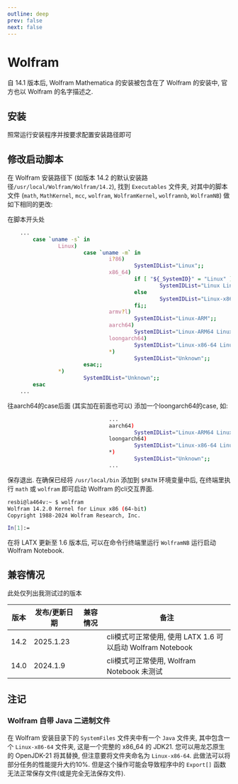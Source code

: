 ```yaml
---
outline: deep
prev: false
next: false
---
```

# Wolfram

自 14.1 版本后, Wolfram Mathematica 的安装被包含在了 Wolfram 的安装中, 官方也以 Wolfram 的名字描述之. 

## 安装

照常运行安装程序并按要求配置安装路径即可

## 修改启动脚本

在 Wolfram 安装路径下 (如版本 14.2 的默认安装路径`/usr/local/Wolfram/Wolfram/14.2`), 找到 `Executables` 文件夹, 对其中的脚本文件 (`math`, `MathKernel`, `mcc`, `wolfram`, `WolframKernel`, `wolframnb`, `WolframNB`) 做如下相同的更改:

在脚本开头处

```bash
    ...
        case `uname -s` in
                Linux)
                        case `uname -m` in
                                i?86)
                                        SystemIDList="Linux";;
                                x86_64)
                                        if [ "${_SystemID}" = "Linux" ]; then
                                                SystemIDList="Linux Linux-x86-64"
                                        else
                                                SystemIDList="Linux-x86-64 Linux"
                                        fi;;
                                armv?l)
                                        SystemIDList="Linux-ARM";;
                                aarch64)
                                        SystemIDList="Linux-ARM64 Linux-ARM";;
                                loongarch64)
                                        SystemIDList="Linux-x86-64 Linux";; 
                                *)
                                        SystemIDList="Unknown";;
                        esac;;
                *)
                        SystemIDList="Unknown";;
        esac
    ...
```

往aarch64的case后面 (其实加在前面也可以) 添加一个loongarch64的case, 如: 

```bash
                                ...
                                aarch64)
                                        SystemIDList="Linux-ARM64 Linux-ARM";;
                                loongarch64)
                                        SystemIDList="Linux-x86-64 Linux";;
                                *)
                                        SystemIDList="Unknown";;
                                ...
```

保存退出. 在确保已经将 `/usr/local/bin` 添加到 `$PATH` 环境变量中后, 在终端里执行 `math` 或 `wolfram` 即可启动 Wolfram 的cli交互界面. 

```bash
resbi@la464v:~ $ wolfram
Wolfram 14.2.0 Kernel for Linux x86 (64-bit)
Copyright 1988-2024 Wolfram Research, Inc.

In[1]:=   
```

在将 LATX 更新至 1.6 版本后, 可以在命令行终端里运行 `WolframNB` 运行启动 Wolfram Notebook. 

## 兼容情况

此处仅列出我测试过的版本

| 版本  | 发布/更新日期 | 兼容情况        | 备注                                                           |
| ----- | ------------ | -------------- | ---------------------------------------------------------------- |
| 14.2  | 2025.1.23    | <Compatible /> | cli模式可正常使用, 使用 LATX 1.6 可以启动 Wolfram Notebook       |
| 14.0  | 2024.1.9     | <Compatible /> | cli模式可正常使用, Wolfram Notebook 未测试                       |

## 注记

### Wolfram 自带 Java 二进制文件

在 Wolfram 安装目录下的 `SystemFiles` 文件夹中有一个 `Java` 文件夹, 其中包含一个 `Linux-x86-64` 文件夹, 这是一个完整的 x86_64 的 JDK21. 您可以用龙芯原生的 OpenJDK-21 将其替换, 但注意要将文件夹命名为 `Linux-x86-64`. 此做法可以将部分任务的性能提升大约10%. 但是这个操作可能会导致程序中的 `Export[]` 函数无法正常保存文件(或是完全无法保存文件). 
